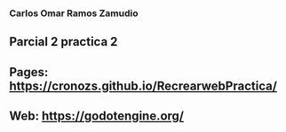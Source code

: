 ### Carlos Omar Ramos Zamudio
## Parcial 2 practica 2
## Pages: https://cronozs.github.io/RecrearwebPractica/
## Web: https://godotengine.org/